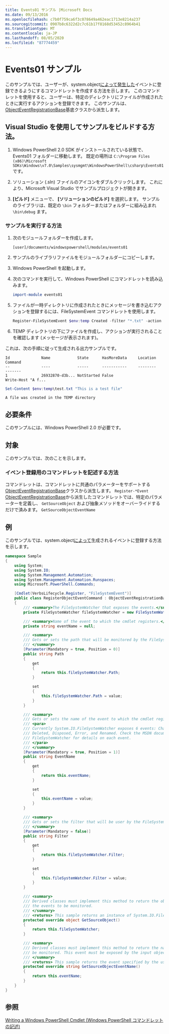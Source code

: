 ```yaml
---
title: Events01 サンプル |Microsoft Docs
ms.date: 09/13/2016
ms.openlocfilehash: c7b0f759ca6f3c078649a462eac1713e8214a237
ms.sourcegitcommit: 0907b8c6322d2c7c61b17f8168d53452c8964b41
ms.translationtype: MT
ms.contentlocale: ja-JP
ms.lasthandoff: 08/05/2020
ms.locfileid: "87774459"
---
```

# <a name="events01-sample"></a>Events01 サンプル

このサンプルでは、ユーザーが、system.object[によって発生した](/dotnet/api/System.IO.FileSystemWatcher)イベントに登録できるようにするコマンドレットを作成する方法を示します。
このコマンドレットを使用すると、ユーザーは、特定のディレクトリにファイルが作成されたときに実行するアクションを登録できます。
このサンプルは、 [ObjectEventRegistrationBase](/dotnet/api/Microsoft.PowerShell.Commands.ObjectEventRegistrationBase)基底クラスから派生します。

## <a name="how-to-build-the-sample-by-using-visual-studio"></a>Visual Studio を使用してサンプルをビルドする方法。

1. Windows PowerShell 2.0 SDK がインストールされている状態で、Events01 フォルダーに移動します。
   既定の場所は `C:\Program Files (x86)\Microsoft SDKs\Windows\v7.0\Samples\sysmgmt\WindowsPowerShell\csharp\Events01` です。

2. ソリューション (.sln) ファイルのアイコンをダブルクリックします。
   これにより、Microsoft Visual Studio でサンプルプロジェクトが開きます。

3. **[ビルド]** メニューで、 **[ソリューションのビルド]** を選択します。
   サンプルのライブラリは、既定の `\bin` フォルダーまたはフォルダーに組み込まれ `\bin\debug` ます。

### <a name="how-to-run-the-sample"></a>サンプルを実行する方法

1. 次のモジュールフォルダーを作成します。

    `[user]/documents/windowspowershell/modules/events01`

2. サンプルのライブラリファイルをモジュールフォルダーにコピーします。

3. Windows PowerShell を起動します。

4. 次のコマンドを実行して、Windows PowerShell にコマンドレットを読み込みます。

    ```powershell
    import-module events01
    ```

5. ファイルが一時ディレクトリに作成されたときにメッセージを書き込むアクションを登録するには、FileSystemEvent コマンドレットを使用します。

    ```powershell
    Register-FileSystemEvent $env:temp Created -filter "*.txt" -action { Write-Host "A file was created in the TEMP directory" }
    ```

6. TEMP ディレクトリの下にファイルを作成し、アクションが実行されることを確認します (メッセージが表示されます)。

これは、次の手順に従って生成される出力サンプルです。

```output
Id              Name            State      HasMoreData     Location             Command
--              ----            -----      -----------     --------             -------
1               26932870-d3b... NotStarted False                                 Write-Host "A f...

```

```powershell
Set-Content $env:temp\test.txt "This is a test file"
```

```output
A file was created in the TEMP directory
```

## <a name="requirements"></a>必要条件

このサンプルには、Windows PowerShell 2.0 が必要です。

## <a name="demonstrates"></a>対象

このサンプルでは、次のことを示します。

### <a name="how-to-write-a-cmdlet-for-event-registration"></a>イベント登録用のコマンドレットを記述する方法

コマンドレットは、コマンドレットに共通のパラメーターをサポートする[ObjectEventRegistrationBase](/dotnet/api/Microsoft.PowerShell.Commands.ObjectEventRegistrationBase)クラスから派生します。 `Register-*Event`
[ObjectEventRegistrationBase](/dotnet/api/Microsoft.PowerShell.Commands.ObjectEventRegistrationBase)から派生したコマンドレットでは、特定のパラメーターを定義し、 `GetSourceObject` および抽象メソッドをオーバーライドするだけで済みます。 `GetSourceObjectEventName`

## <a name="example"></a>例

このサンプルでは、system.object[によって](/dotnet/api/System.IO.FileSystemWatcher)生成されるイベントに登録する方法を示します。

```csharp
namespace Sample
{
    using System;
    using System.IO;
    using System.Management.Automation;
    using System.Management.Automation.Runspaces;
    using Microsoft.PowerShell.Commands;

    [Cmdlet(VerbsLifecycle.Register, "FileSystemEvent")]
    public class RegisterObjectEventCommand : ObjectEventRegistrationBase
    {
        /// <summary>The FileSystemWatcher that exposes the events.</summary>
        private FileSystemWatcher fileSystemWatcher = new FileSystemWatcher();

        /// <summary>Name of the event to which the cmdlet registers.</summary>
        private string eventName = null;

        /// <summary>
        /// Gets or sets the path that will be monitored by the FileSystemWatcher.
        /// </summary>
        [Parameter(Mandatory = true, Position = 0)]
        public string Path
        {
            get
            {
                return this.fileSystemWatcher.Path;
            }

            set
            {
                this.fileSystemWatcher.Path = value;
            }
        }

        /// <summary>
        /// Gets or sets the name of the event to which the cmdlet registers.
        /// <para>
        /// Currently System.IO.FileSystemWatcher exposes 6 events: Changed, Created,
        /// Deleted, Disposed, Error, and Renamed. Check the MSDN documentation of
        /// FileSystemWatcher for details on each event.
        /// </para>
        /// </summary>
        [Parameter(Mandatory = true, Position = 1)]
        public string EventName
        {
            get
            {
                return this.eventName;
            }

            set
            {
                this.eventName = value;
            }
        }

        /// <summary>
        /// Gets or sets the filter that will be user by the FileSystemWatcher.
        /// </summary>
        [Parameter(Mandatory = false)]
        public string Filter
        {
            get
            {
                return this.fileSystemWatcher.Filter;
            }

            set
            {
                this.fileSystemWatcher.Filter = value;
            }
        }

        /// <summary>
        /// Derived classes must implement this method to return the object that generates
        /// the events to be monitored.
        /// </summary>
        /// <returns> This sample returns an instance of System.IO.FileSystemWatcher</returns>
        protected override object GetSourceObject()
        {
            return this.fileSystemWatcher;
        }

        /// <summary>
        /// Derived classes must implement this method to return the name of the event to
        /// be monitored. This event must be exposed by the input object.
        /// </summary>
        /// <returns> This sample returns the event specified by the user with the -EventName parameter.</returns>
        protected override string GetSourceObjectEventName()
        {
            return this.eventName;
        }
    }
}
```

## <a name="see-also"></a>参照

[Writing a Windows PowerShell Cmdlet (Windows PowerShell コマンドレットの記述)](writing-a-windows-powershell-cmdlet.md)
